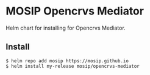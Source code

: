 # MOSIP Opencrvs Mediator

Helm chart for installing for Opencrvs Mediator.

## Install

```console
$ helm repo add mosip https://mosip.github.io
$ helm install my-release mosip/opencrvs-mediator
```
